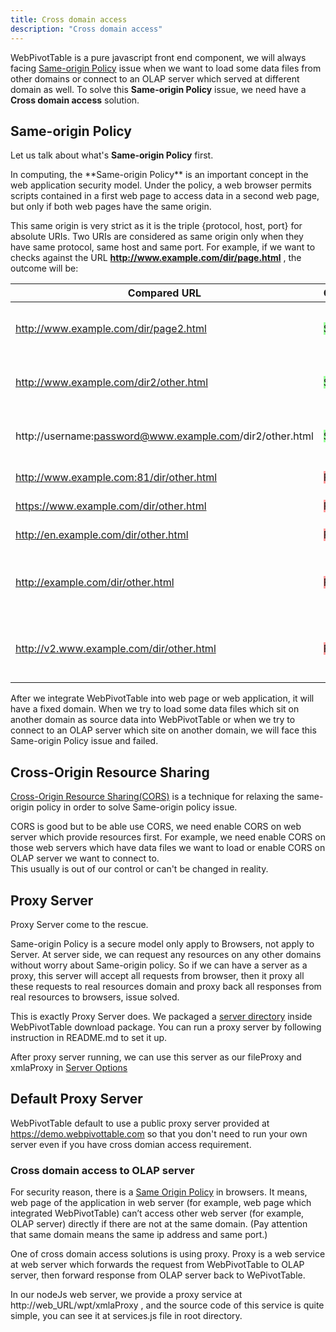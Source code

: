 ```yaml
---
title: Cross domain access
description: "Cross domain access"
---
```


WebPivotTable is a pure javascript front end component, we will always facing [Same-origin Policy](https://en.wikipedia.org/wiki/Same-origin_policy)
issue when we want to load some data files from other domains or connect to an OLAP server which served at different domain as well.
To solve this **Same-origin Policy** issue, we need have a **Cross domain access** solution. 

## Same-origin Policy

Let us talk about what's **Same-origin Policy** first.  

<div class="Alert Alert--info">
In computing, the **Same-origin Policy** is an important concept in the web application security model. Under the policy,
a web browser permits scripts contained in a first web page to access data in a second web page, but only if both web pages
have the same origin.
</div>

This same origin is very strict as it is the triple {protocol, host, port} for absolute URIs. Two URIs are considered as
same origin only when they have same protocol, same host and same port. For example, if we want to checks against the URL
**http://www.example.com/dir/page.html** , the outcome will be:  

| Compared URL                                                | Outcome                                              | Reason                                |
|-------------------------------------------------------------|------------------------------------------------------|---------------------------------------|
| http://www.example.com/dir/page2.html                       | <span style="background-color:#9F9">Success</span>   | Same protocol, host and port          |
| http://www.example.com/dir2/other.html                      | <span style="background-color:#9F9">Success</span>   | Same protocol, host and port          |
| http://username:password@www.example.com/dir2/other.html    | <span style="background-color:#9F9">Success</span>   | Same protocol, host and port          |
| http://www.example.com:81/dir/other.html                    | <span style="background-color:#F99">Failure</span>   | Different port                        |
| https://www.example.com/dir/other.html                      | <span style="background-color:#F99">Failure</span>   | Different protocol                    |
| http://en.example.com/dir/other.html                        | <span style="background-color:#F99">Failure</span>   | Different host                        |
| http://example.com/dir/other.html                           | <span style="background-color:#F99">Failure</span>   | Different host (exact match required) |
| http://v2.www.example.com/dir/other.html                    | <span style="background-color:#F99">Failure</span>   | Different host (exact match required) |


<div class="Alert Alert--info">
After we integrate WebPivotTable into web page or web application, it will have a fixed domain. When we try to load some data files
which sit on another domain as source data into WebPivotTable or when we try to connect to an OLAP server which site on another domain,
we will face this Same-origin Policy issue and failed.  
</div>


## Cross-Origin Resource Sharing

[Cross-Origin Resource Sharing(CORS)](https://www.w3.org/TR/cors/) is a technique for relaxing the same-origin policy
in order to solve Same-origin policy issue.

CORS is good but to be able use CORS, we need enable CORS on web server which provide resources first. For example,
we need enable CORS on those web servers which have data files we want to load or enable CORS on OLAP server we want to connect to.     
This usually is out of our control or can't be changed in reality.


## Proxy Server

<div class="Alert Alert--orange">
Proxy Server come to the rescue.
</div>

Same-origin Policy is a secure model only apply to Browsers, not apply to Server. At server side, we can request any resources
on any other domains without worry about Same-origin policy. So if we can have a server as a proxy, this server will accept all requests from browser, then it proxy all
these requests to real resources domain and proxy back all responses from real resources to browsers, issue solved.

This is exactly Proxy Server does. We packaged a [server directory](/doc/quick-start-guide#installation) inside WebPivotTable download package.
You can run a proxy server by following instruction in README.md to set it up.

After proxy server running, we can use this server as our fileProxy and xmlaProxy in [Server Options](/doc/options#server)

   
## Default Proxy Server

WebPivotTable default to use a public proxy server provided at https://demo.webpivottable.com so that you don't need
to run your own server even if you have cross domian access requirement. 

### Cross domain access to OLAP server

For security reason, there is a [Same Origin Policy](https://en.wikipedia.org/wiki/Same-origin_policy) in 
browsers. It means, web page of the application in web server (for example, web page which integrated WebPivotTable)
can’t access other web server (for example, OLAP server) directly if there are not at the same
domain. (Pay attention that same domain means the same ip address and same port.)

One of cross domain access solutions is using proxy. Proxy is a web service at web server which forwards 
the request from WebPivotTable to OLAP server, then forward response from OLAP server back to WePivotTable. 


In our nodeJs web server, we provide a proxy service at http://web_URL/wpt/xmlaProxy  , and the source code
of this service is quite simple, you can see it at services.js file in root directory.


